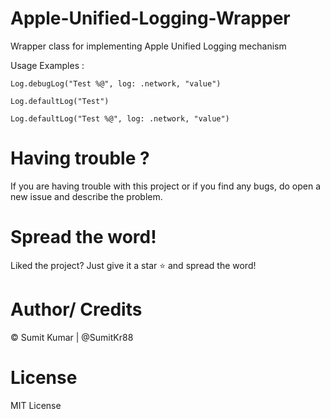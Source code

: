 # Apple-Unified-Logging-Wrapper
Wrapper class for implementing Apple Unified Logging mechanism 

Usage Examples :

`Log.debugLog("Test %@", log: .network, "value")`

`Log.defaultLog("Test")`

`Log.defaultLog("Test %@", log: .network, "value")`

# Having trouble ?
If you are having trouble with this project or if you find any bugs, do open a new issue and describe the problem.

# Spread the word!
Liked the project? Just give it a star ⭐️ and spread the word!

# Author/ Credits
© Sumit Kumar | @SumitKr88

# License
MIT License
